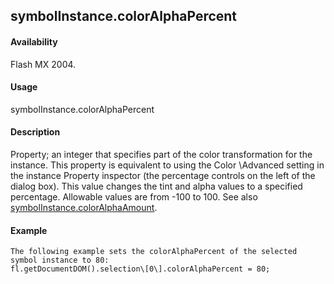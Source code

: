 ## symbolInstance.colorAlphaPercent

#### Availability

Flash MX 2004.

#### Usage

symbolInstance.colorAlphaPercent

#### Description

Property; an integer that specifies part of the color transformation for the instance. This property is equivalent to using the Color \Advanced setting in the instance Property inspector (the percentage controls on the left of the dialog box). This value changes the tint and alpha values to a specified percentage. Allowable values are from -100 to 100. See also [symbolInstance.colorAlphaAmount](#_bookmark926).

#### Example

```
The following example sets the colorAlphaPercent of the selected symbol instance to 80:
fl.getDocumentDOM().selection\[0\].colorAlphaPercent = 80;

```